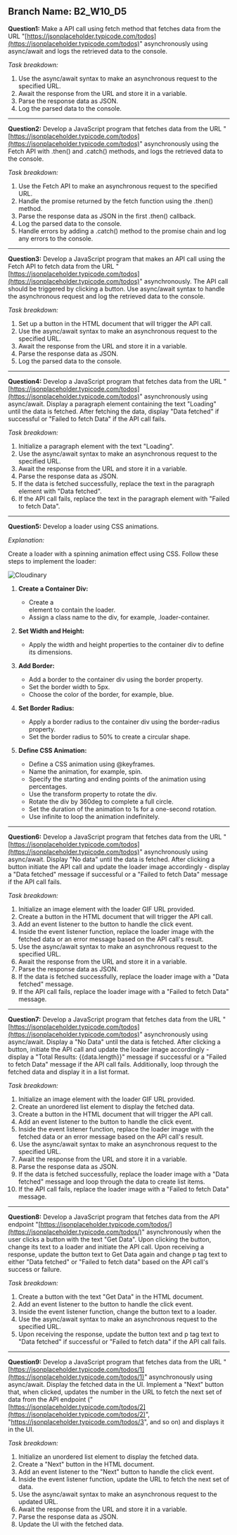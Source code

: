 ## Branch Name: B2_W10_D5

**Question1:** Make a API call using fetch method that fetches data from the URL "[https://jsonplaceholder.typicode.com/todos](https://jsonplaceholder.typicode.com/todos)" asynchronously using async/await and logs the retrieved data to the console.

_Task breakdown:_

1.  Use the async/await syntax to make an asynchronous request to the specified URL.
2.  Await the response from the URL and store it in a variable.
3.  Parse the response data as JSON.
4.  Log the parsed data to the console.

---

**Question2:** Develop a JavaScript program that fetches data from the URL "[https://jsonplaceholder.typicode.com/todos](https://jsonplaceholder.typicode.com/todos)" asynchronously using the Fetch API with .then() and .catch() methods, and logs the retrieved data to the console.

_Task breakdown:_

1.  Use the Fetch API to make an asynchronous request to the specified URL.
2.  Handle the promise returned by the fetch function using the .then() method.
3.  Parse the response data as JSON in the first .then() callback.
4.  Log the parsed data to the console.
5.  Handle errors by adding a .catch() method to the promise chain and log any errors to the console.

---

**Question3:** Develop a JavaScript program that makes an API call using the Fetch API to fetch data from the URL "[https://jsonplaceholder.typicode.com/todos](https://jsonplaceholder.typicode.com/todos)" asynchronously. The API call should be triggered by clicking a button. Use async/await syntax to handle the asynchronous request and log the retrieved data to the console.

_Task breakdown:_

1.  Set up a button in the HTML document that will trigger the API call.
2.  Use the async/await syntax to make an asynchronous request to the specified URL.
3.  Await the response from the URL and store it in a variable.
4.  Parse the response data as JSON.
5.  Log the parsed data to the console.

---

**Question4:** Develop a JavaScript program that fetches data from the URL "[https://jsonplaceholder.typicode.com/todos](https://jsonplaceholder.typicode.com/todos)" asynchronously using async/await. Display a paragraph element containing the text "Loading" until the data is fetched. After fetching the data, display "Data fetched" if successful or "Failed to fetch Data" if the API call fails.

_Task breakdown:_

1.  Initialize a paragraph element with the text "Loading".
2.  Use the async/await syntax to make an asynchronous request to the specified URL.
3.  Await the response from the URL and store it in a variable.
4.  Parse the response data as JSON.
5.  If the data is fetched successfully, replace the text in the paragraph element with "Data fetched".
6.  If the API call fails, replace the text in the paragraph element with "Failed to fetch Data".

---

**Question5:** Develop a loader using CSS animations.

_Explanation:_

Create a loader with a spinning animation effect using CSS. Follow these steps to implement the loader:

![Cloudinary](https://res.cloudinary.com/dzzysrpcm/image/upload/v1712298122/ezgif.com-video-to-gif-converter_vwvguc.gif)

1.  **Create a Container Div:**
    
    -   Create a <div> element to contain the loader.
    -   Assign a class name to the div, for example, .loader-container.
2.  **Set Width and Height:**
    
    -   Apply the width and height properties to the container div to define its dimensions.
3.  **Add Border:**
    
    -   Add a border to the container div using the border property.
    -   Set the border width to 5px.
    -   Choose the color of the border, for example, blue.
4.  **Set Border Radius:**
    
    -   Apply a border radius to the container div using the border-radius property.
    -   Set the border radius to 50% to create a circular shape.
5.  **Define CSS Animation:**
    
    -   Define a CSS animation using @keyframes.
    -   Name the animation, for example, spin.
    -   Specify the starting and ending points of the animation using percentages.
    -   Use the transform property to rotate the div.
    -   Rotate the div by 360deg to complete a full circle.
    -   Set the duration of the animation to 1s for a one-second rotation.
    -   Use infinite to loop the animation indefinitely.

---

**Question6:** Develop a JavaScript program that fetches data from the URL "[https://jsonplaceholder.typicode.com/todos](https://jsonplaceholder.typicode.com/todos)" asynchronously using async/await. Display "No data" until the data is fetched. After clicking a button initiate the API call and update the loader image accordingly - display a "Data fetched" message if successful or a "Failed to fetch Data" message if the API call fails.

_Task breakdown:_

1.  Initialize an image element with the loader GIF URL provided.
2.  Create a button in the HTML document that will trigger the API call.
3.  Add an event listener to the button to handle the click event.
4.  Inside the event listener function, replace the loader image with the fetched data or an error message based on the API call's result.
5.  Use the async/await syntax to make an asynchronous request to the specified URL.
6.  Await the response from the URL and store it in a variable.
7.  Parse the response data as JSON.
8.  If the data is fetched successfully, replace the loader image with a "Data fetched" message.
9.  If the API call fails, replace the loader image with a "Failed to fetch Data" message.

---

**Question7:** Develop a JavaScript program that fetches data from the URL "[https://jsonplaceholder.typicode.com/todos](https://jsonplaceholder.typicode.com/todos)" asynchronously using async/await. Display a "No Data" until the data is fetched. After clicking a button, initiate the API call and update the loader image accordingly - display a "Total Results: {{data.length}}" message if successful or a "Failed to fetch Data" message if the API call fails. Additionally, loop through the fetched data and display it in a list format.

_Task breakdown:_

1.  Initialize an image element with the loader GIF URL provided.
2.  Create an unordered list element to display the fetched data.
3.  Create a button in the HTML document that will trigger the API call.
4.  Add an event listener to the button to handle the click event.
5.  Inside the event listener function, replace the loader image with the fetched data or an error message based on the API call's result.
6.  Use the async/await syntax to make an asynchronous request to the specified URL.
7.  Await the response from the URL and store it in a variable.
8.  Parse the response data as JSON.
9.  If the data is fetched successfully, replace the loader image with a "Data fetched" message and loop through the data to create list items.
10.  If the API call fails, replace the loader image with a "Failed to fetch Data" message.

---

**Question8:** Develop a JavaScript program that fetches data from the API endpoint "[https://jsonplaceholder.typicode.com/todos/](https://jsonplaceholder.typicode.com/todos/)" asynchronously when the user clicks a button with the text "Get Data". Upon clicking the button, change its text to a loader and initiate the API call. Upon receiving a response, update the button text to Get Data again and change p tag text to either "Data fetched" or "Failed to fetch data" based on the API call's success or failure.

_Task breakdown:_

1.  Create a button with the text "Get Data" in the HTML document.
2.  Add an event listener to the button to handle the click event.
3.  Inside the event listener function, change the button text to a loader.
4.  Use the async/await syntax to make an asynchronous request to the specified URL.
5.  Upon receiving the response, update the button text and p tag text to "Data fetched" if successful or "Failed to fetch data" if the API call fails.

---

**Question9:** Develop a JavaScript program that fetches data from the URL "[https://jsonplaceholder.typicode.com/todos/1](https://jsonplaceholder.typicode.com/todos/1)" asynchronously using async/await. Display the fetched data in the UI. Implement a "Next" button that, when clicked, updates the number in the URL to fetch the next set of data from the API endpoint ("[https://jsonplaceholder.typicode.com/todos/2](https://jsonplaceholder.typicode.com/todos/2)", "https://jsonplaceholder.typicode.com/todos/3", and so on) and displays it in the UI.

_Task breakdown:_

1.  Initialize an unordered list element to display the fetched data.
2.  Create a "Next" button in the HTML document.
3.  Add an event listener to the "Next" button to handle the click event.
4.  Inside the event listener function, update the URL to fetch the next set of data.
5.  Use the async/await syntax to make an asynchronous request to the updated URL.
6.  Await the response from the URL and store it in a variable.
7.  Parse the response data as JSON.
8.  Update the UI with the fetched data.          
            